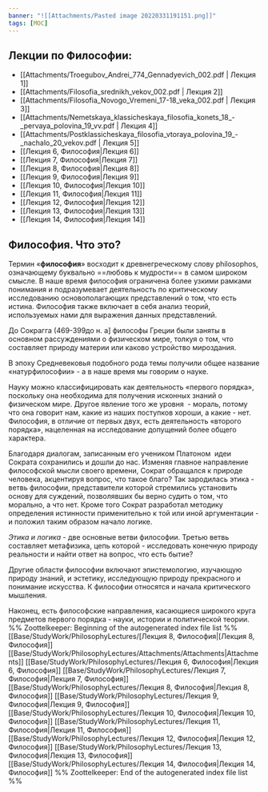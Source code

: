 ```yaml
---
banner: "![[Attachments/Pasted image 20220331191151.png]]"
tags: [MOC]
---
```


## Лекции по Философии:

-   [[Attachments/Troegubov_Andrei_774_Gennadyevich_002.pdf | Лекция 1]]
-   [[Attachments/Filosofia_srednikh_vekov_002.pdf | Лекция 2]]
-   [[Attachments/Filosofia_Novogo_Vremeni_17-18_veka_002.pdf | Лекция 3]]
-   [[Attachments/Nemetskaya_klassicheskaya_filosofia_konets_18_-_pervaya_polovina_19_vv.pdf | Лекция 4]]
-   [[Attachments/Postklassicheskaya_filosofia_vtoraya_polovina_19_-_nachalo_20_vekov.pdf | Лекция 5]]
-   [[Лекция 6, Философия|Лекция 6]]
-   [[Лекция 7, Философия|Лекция 7]]
-   [[Лекция 8, Философия|Лекция 8]]
- [[Лекция 9, Философия|Лекция 9]]
-   [[Лекция 10, Философия|Лекция 10]]
-   [[Лекция 11, Философия|Лекция 11]]
-   [[Лекция 12, Философия|Лекция 12]]
-   [[Лекция 13, Философия|Лекция 13]]
-   [[Лекция 14, Философия|Лекция 14]]
## Философия. Что это?

Термин «**философия**» восходит к древнегреческому слову philosophos, означающему буквально ==любовь к мудрости== в самом широком смысле. В наше время философия ограничена более узкими рамками понимания и подразумевает деятельность по критическому исследованию основополагающих представлений о том, что есть истина. Философия также включает в себя анализ теорий, используемых нами для выражения данных представлений.

До Сокрагга (469-399до н. а] философы Греции были заняты в основном рассуждениями о физическом мире, толкуя о том, что составляет природу материи или каково устройство мироздания.

В эпоху Средневековья подобного рода темы получили общее название «натурфилософии» - а в наше время мы говорим о науке.

Науку можно классифицировать как деятельность «первого порядка», поскольку она необходима для получения исконных знаний о физическом мире. Другое явление того же уровня  - мораль, потому что она говорит нам, какие из наших поступков хороши, а какие - нет. Философия, в отличие от первых двух, есть деятельность «второго порядка», нацеленная на исследование допущений более общего характера.

Благодаря диалогам, записанным его учеником Платоном  идеи Сократа сохранились и дошли до нас. Изменяя главное направление философской мысли своего времени, Сократ обращался к природе человека, акцентируя вопрос, что такое благо? Так зародилась этика - ветвь философии, представители которой стремились установить основу для суждений, позволявших бы верно судить о том, что морально, а что нет. Кроме того Сократ разработал методику определения истинности применительно к той или иной аргументации - и положил таким образом начало логике.

_Этика и логика_ - две основные ветви философии. Третью ветвь составляет метафизика, цепь которой - исследовать конечную природу реальности и найти ответ на вопрос, что есть бытие?

Другие области философии включают эпистемологию, изучающую природу знаний, и эстетику, исследующую природу прекрасного и понимание искусства. К философии относятся и начала критического мышления.

Наконец, есть философские направления, касающиеся широкого круга предметов первого порядка - науки, истории и политической теории.
%% Zoottelkeeper: Beginning of the autogenerated index file list  %%
 [[Base/StudyWork/PhilosophyLectures/[Лекция 8, Философия|[Лекция 8, Философия]]
 [[Base/StudyWork/PhilosophyLectures/Attachments/Attachments|Attachments]]
 [[Base/StudyWork/PhilosophyLectures/Лекция 6, Философия|Лекция 6, Философия]]
 [[Base/StudyWork/PhilosophyLectures/Лекция 7, Философия|Лекция 7, Философия]]
 [[Base/StudyWork/PhilosophyLectures/Лекция 8, Философия|Лекция 8, Философия]]
 [[Base/StudyWork/PhilosophyLectures/Лекция 9, Философия|Лекция 9, Философия]]
 [[Base/StudyWork/PhilosophyLectures/Лекция 10, Философия|Лекция 10, Философия]]
 [[Base/StudyWork/PhilosophyLectures/Лекция 11, Философия|Лекция 11, Философия]]
 [[Base/StudyWork/PhilosophyLectures/Лекция 12, Философия|Лекция 12, Философия]]
 [[Base/StudyWork/PhilosophyLectures/Лекция 13, Философия|Лекция 13, Философия]]
 [[Base/StudyWork/PhilosophyLectures/Лекция 14, Философия|Лекция 14, Философия]]
%% Zoottelkeeper: End of the autogenerated index file list  %%
